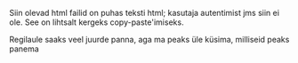 Siin olevad html failid on puhas teksti html; kasutaja autentimist jms siin ei ole. See on lihtsalt kergeks copy-paste'imiseks.

Regilaule saaks veel juurde panna, aga ma peaks üle küsima, milliseid peaks panema
